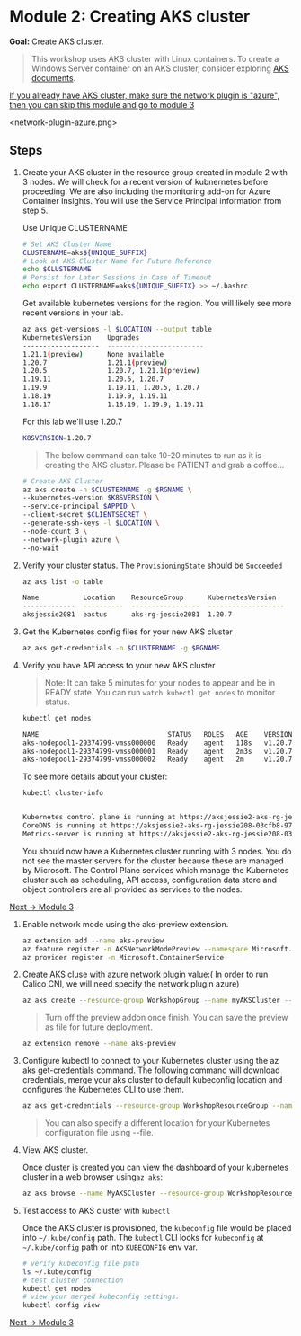 # Module 2: Creating AKS cluster

**Goal:** Create AKS cluster.

>This workshop uses AKS cluster with Linux containers. To create a Windows Server container on an AKS cluster, consider exploring [AKS documents](https://docs.microsoft.com/en-us/azure/aks/windows-container-cli).

[If you already have AKS cluster, make sure the network plugin is "azure", then you can skip this module and go to module 3](../modules/joining-aks-to-calico-cloud.md)

<network-plugin-azure.png>

## Steps

1. Create your AKS cluster in the resource group created in module 2 with 3 nodes. We will check for a recent version of kubnernetes before proceeding. We are also including the monitoring add-on for Azure Container Insights. You will use the Service Principal information from step 5.

   Use Unique CLUSTERNAME

   ```bash
   # Set AKS Cluster Name
   CLUSTERNAME=aks${UNIQUE_SUFFIX}
   # Look at AKS Cluster Name for Future Reference
   echo $CLUSTERNAME
   # Persist for Later Sessions in Case of Timeout
   echo export CLUSTERNAME=aks${UNIQUE_SUFFIX} >> ~/.bashrc
   ```

   Get available kubernetes versions for the region. You will likely see more recent versions in your lab.

   ```bash
   az aks get-versions -l $LOCATION --output table
   KubernetesVersion    Upgrades
   -------------------  ------------------------
   1.21.1(preview)      None available
   1.20.7               1.21.1(preview)
   1.20.5               1.20.7, 1.21.1(preview)
   1.19.11              1.20.5, 1.20.7
   1.19.9               1.19.11, 1.20.5, 1.20.7
   1.18.19              1.19.9, 1.19.11
   1.18.17              1.18.19, 1.19.9, 1.19.11
   ```

   For this lab we'll use 1.20.7

   ```bash
   K8SVERSION=1.20.7
   ```

   > The below command can take 10-20 minutes to run as it is creating the AKS cluster. Please be PATIENT and grab a coffee...

   ```bash
   # Create AKS Cluster
   az aks create -n $CLUSTERNAME -g $RGNAME \
   --kubernetes-version $K8SVERSION \
   --service-principal $APPID \
   --client-secret $CLIENTSECRET \
   --generate-ssh-keys -l $LOCATION \
   --node-count 3 \
   --network-plugin azure \
   --no-wait
   
   ```
2. Verify your cluster status. The `ProvisioningState` should be `Succeeded`

    ```bash
    az aks list -o table
    ```

    ```bash
    Name           Location    ResourceGroup      KubernetesVersion    ProvisioningState    Fqdn
    -------------  ----------  -----------------  -------------------  -------------------  -----------------------------------------------------------------
    aksjessie2081  eastus      aks-rg-jessie2081  1.20.7               Succeeded             aksjessie2-aks-rg-jessie208-03cfb8-9713ae4f.hcp.eastus.azmk8s.io

    ```
3. Get the Kubernetes config files for your new AKS cluster

    ```bash
    az aks get-credentials -n $CLUSTERNAME -g $RGNAME
    ```
4. Verify you have API access to your new AKS cluster

    > Note: It can take 5 minutes for your nodes to appear and be in READY state. You can run `watch kubectl get nodes` to monitor status.

    ```bash
    kubectl get nodes
    ```

    ```bash
    NAME                                STATUS   ROLES   AGE    VERSION
    aks-nodepool1-29374799-vmss000000   Ready    agent   118s   v1.20.7
    aks-nodepool1-29374799-vmss000001   Ready    agent   2m3s   v1.20.7
    aks-nodepool1-29374799-vmss000002   Ready    agent   2m     v1.20.7
    ```

    To see more details about your cluster:

    ```bash
    kubectl cluster-info
    ```

    ```bash

    Kubernetes control plane is running at https://aksjessie2-aks-rg-jessie208-03cfb8-9713ae4f.hcp.eastus.azmk8s.io:443
    CoreDNS is running at https://aksjessie2-aks-rg-jessie208-03cfb8-9713ae4f.hcp.eastus.azmk8s.io:443/api/v1/namespaces/kube-system/services/kube-dns:dns/proxy
    Metrics-server is running at https://aksjessie2-aks-rg-jessie208-03cfb8-9713ae4f.hcp.eastus.azmk8s.io:443/api/v1/namespaces/kube-system/services/https:metrics-server:/proxy

    ```

    You should now have a Kubernetes cluster running with 3 nodes. You do not see the master servers for the cluster because these are managed by Microsoft. The Control Plane services which manage the Kubernetes cluster such as scheduling, API access, configuration data store and object controllers are all provided as services to the nodes.


[Next -> Module 3](../modules/joining-aks-to-calico-cloud.md)






1. Enable network mode using the aks-preview extension.

    ```bash
    az extension add --name aks-preview
    az feature register -n AKSNetworkModePreview --namespace Microsoft.ContainerService
    az provider register -n Microsoft.ContainerService
    ```

   
2. Create AKS cluse with azure network plugin value:( In order to run Calico CNI, we will need specify the network plugin azure)

    ```bash
    az aks create --resource-group WorkshopGroup --name myAKSCluster --node-count 3 --enable-addons monitoring --generate-ssh-keys ----network-plugin azure
    ```
    > Turn off the preview addon once finish. You can save the preview as file for future deployment.
    ```bash
    az extension remove --name aks-preview 
    ```

3. Configure kubectl to connect to your Kubernetes cluster using the az aks get-credentials command. The following command will download credentials, merge your aks cluster to default kubeconfig location and configures the Kubernetes CLI to use them.
   ```bash
   az aks get-credentials --resource-group WorkshopResourceGroup --name myAKSCluster
   ```
   > You can also specify a different location for your Kubernetes configuration file using --file.


4. View AKS cluster.

    Once cluster is created you can view the dashboard of your kubernetes cluster in a web browser using`az aks`:

    ```bash
    az aks browse --name MyAKSCluster --resource-group WorkshopResourceGroup
    ```

6. Test access to AKS cluster with `kubectl`

    Once the AKS cluster is provisioned, the `kubeconfig` file would be placed into `~/.kube/config` path. The `kubectl` CLI looks for `kubeconfig` at `~/.kube/config` path or into `KUBECONFIG` env var.

    ```bash
    # verify kubeconfig file path
    ls ~/.kube/config
    # test cluster connection
    kubectl get nodes
    # view your merged kubeconfig settings. 
    kubectl config view
    ```

[Next -> Module 3](../modules/joining-aks-to-calico-cloud.md)
